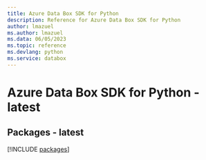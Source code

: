 ```yaml
---
title: Azure Data Box SDK for Python
description: Reference for Azure Data Box SDK for Python
author: lmazuel
ms.author: lmazuel
ms.data: 06/05/2023
ms.topic: reference
ms.devlang: python
ms.service: databox
---
```

# Azure Data Box SDK for Python - latest
## Packages - latest
[!INCLUDE [packages](data-box-index.md)]